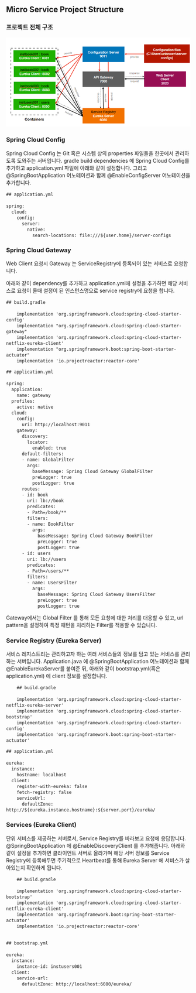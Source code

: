 ## Micro Service Project Structure

### 프로젝트 전체 구조

![map_structured](./map_structured.png)

### Spring Cloud Config 
Spring Cloud Config 는 Git 혹은 시스템 상의 properties 파일들을 한곳에서 관리하도록 도와주는 서버입니다.
gradle build dependencies 에 Spring Cloud Config를 추가하고 
application.yml 파일에 아래와 같이 설정합니다.
그리고 @SpringBootApplication 어노테이션과 함께
@EnableConfigServer 어노테이션을 추가합니다. 

```
## application.yml
 
spring:
  cloud:
    config:
      server:
        native:
          search-locations: file:///${user.home}/server-configs
```

### Spring Cloud Gateway

Web Client 요청시 Gateway 는 ServiceRegistry에 등록되어 있는 서비스로 요청합니다.

아래와 같이 dependency를 추가하고 application.yml에 설정을 추가하면 
해당 서비스로 요청이 올때 설정이 된 인스턴스명으로 service registry에 요청을 합니다.

```
## build.gradle

    implementation 'org.springframework.cloud:spring-cloud-starter-config'
    implementation "org.springframework.cloud:spring-cloud-starter-gateway"
    implementation 'org.springframework.cloud:spring-cloud-starter-netflix-eureka-client'
    implementation "org.springframework.boot:spring-boot-starter-actuator"
    implementation 'io.projectreactor:reactor-core'
```




```
## application.yml

spring:
  application:
    name: gateway
  profiles:
    active: native
  cloud:
    config:
      uri: http://localhost:9011
    gateway:
      discovery:
        locator:
          enabled: true
      default-filters:
      - name: GlobalFilter
        args:
          baseMessage: Spring Cloud Gateway GlobalFilter
          preLogger: true
          postLogger: true
      routes:
      - id: book
        uri: lb://book
        predicates:
        - Path=/book/**
        filters:
        - name: BookFilter
          args:
            baseMessage: Spring Cloud Gateway BookFilter
            preLogger: true
            postLogger: true
      - id: users
        uri: lb://users
        predicates:
        - Path=/users/**
        filters:
        - name: UsersFilter
          args:
            baseMessage: Spring Cloud Gateway UsersFilter
            preLogger: true
            postLogger: true

```

Gateway에서는 Global Filter 를 통해 모든 요청에 대한 처리를 대응할 수 있고, 
url pattern을 설정하여 특정 패턴을 처리하는 Filter를 적용할 수 있습니다.



### Service Registry (Eureka Server)

서비스 레지스트리는 관리하고자 하는 여러 서비스들의 정보를 담고 있는 서비스를 관리하는 서버입니다.
Application.java 에 @SpringBootApplication 어노테이션과 함께 @EnableEurekaServer를 붙여준 뒤,
아래와 같이 bootstrap.yml(혹은 application.yml) 에 client 정보를 설정합니다. 


```
    ## build.gradle

    implementation 'org.springframework.cloud:spring-cloud-starter-netflix-eureka-server'
    implementation 'org.springframework.cloud:spring-cloud-starter-bootstrap'
    implementation 'org.springframework.cloud:spring-cloud-starter-config'
    implementation 'org.springframework.boot:spring-boot-starter-actuator'
```



```
## application.yml

eureka:
  instance:
    hostname: localhost
  client:
    register-with-eureka: false
    fetch-registry: false
    serviceUrl:
      defaultZone: http://${eureka.instance.hostname}:${server.port}/eureka/

```


### Services (Eureka Client)

단위 서비스를 제공하는 서버로서, Service Registry를 바라보고 요청에 응답합니다.
@SpringBootApplication 에 @EnableDiscoveryClient 를 추가해줍니다.
아래와 같이 설정을 추가하면 클라이언트 서버로 올라가며 해당 서버 정보를 Service Registry에 등록해두면
주기적으로 Heartbeat를 통해 Eureka Server 에 서비스가 살아있는지 확인하게 됩니다.


```
    ## build.gradle
    
    implementation 'org.springframework.cloud:spring-cloud-starter-bootstrap'
    implementation 'org.springframework.cloud:spring-cloud-starter-netflix-eureka-client'
    implementation 'org.springframework.boot:spring-boot-starter-actuator'
    implementation 'io.projectreactor:reactor-core'
    
```


```
## bootstrap.yml

eureka:
  instance:
    instance-id: instusers001
  client:
    service-url:
      defaultZone: http://localhost:6080/eureka/

```








